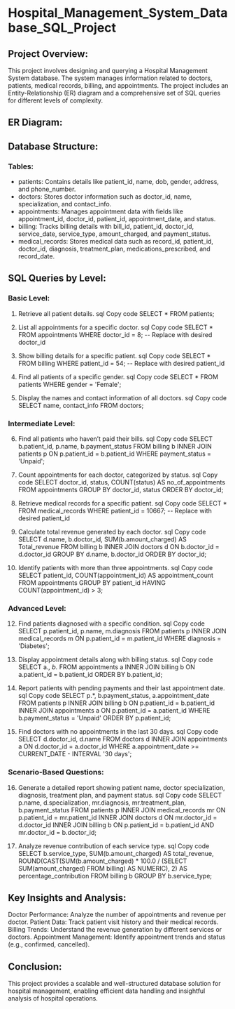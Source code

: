 # Hospital_Management_System_Database_SQL_Project

## Project Overview:
This project involves designing and querying a Hospital Management System database. The system manages information related to doctors, patients, medical records, billing, and appointments. The project includes an Entity-Relationship (ER) diagram and a comprehensive set of SQL queries for different levels of complexity.

## ER Diagram:

## Database Structure:
### Tables:
- patients: Contains details like patient_id, name, dob, gender, address, and phone_number.
- doctors: Stores doctor information such as doctor_id, name, specialization, and contact_info.
- appointments: Manages appointment data with fields like appointment_id, doctor_id, patient_id, appointment_date, and status.
- billing: Tracks billing details with bill_id, patient_id, doctor_id, service_date, service_type, amount_charged, and payment_status.
- medical_records: Stores medical data such as record_id, patient_id, doctor_id, diagnosis, treatment_plan, medications_prescribed, and record_date.

## SQL Queries by Level:
### Basic Level:
1. Retrieve all patient details.
sql
Copy code
SELECT * FROM patients;

2. List all appointments for a specific doctor.
sql
Copy code
SELECT * FROM appointments WHERE doctor_id = 8;  -- Replace with desired doctor_id

3. Show billing details for a specific patient.
sql
Copy code
SELECT * FROM billing WHERE patient_id = 54;  -- Replace with desired patient_id

4. Find all patients of a specific gender.
sql
Copy code
SELECT * FROM patients WHERE gender = 'Female';

5. Display the names and contact information of all doctors.
sql
Copy code
SELECT name, contact_info FROM doctors;

### Intermediate Level:
  
6. Find all patients who haven’t paid their bills.
sql
Copy code
SELECT b.patient_id, p.name, b.payment_status 
FROM billing b 
INNER JOIN patients p ON p.patient_id = b.patient_id 
WHERE payment_status = 'Unpaid';

7. Count appointments for each doctor, categorized by status.
sql
Copy code
SELECT doctor_id, status, COUNT(status) AS no_of_appointments 
FROM appointments 
GROUP BY doctor_id, status 
ORDER BY doctor_id;

8. Retrieve medical records for a specific patient.
sql
Copy code
SELECT * FROM medical_records WHERE patient_id = 10667;  -- Replace with desired patient_id

9. Calculate total revenue generated by each doctor.
sql
Copy code
SELECT d.name, b.doctor_id, SUM(b.amount_charged) AS Total_revenue 
FROM billing b 
INNER JOIN doctors d ON b.doctor_id = d.doctor_id 
GROUP BY d.name, b.doctor_id 
ORDER BY doctor_id;

10. Identify patients with more than three appointments.
sql
Copy code
SELECT patient_id, COUNT(appointment_id) AS appointment_count 
FROM appointments 
GROUP BY patient_id 
HAVING COUNT(appointment_id) > 3;

### Advanced Level:

12. Find patients diagnosed with a specific condition.
sql
Copy code
SELECT p.patient_id, p.name, m.diagnosis 
FROM patients p 
INNER JOIN medical_records m ON p.patient_id = m.patient_id 
WHERE diagnosis = 'Diabetes';

13. Display appointment details along with billing status.
sql
Copy code
SELECT a.*, b.* 
FROM appointments a 
INNER JOIN billing b ON a.patient_id = b.patient_id 
ORDER BY b.patient_id;

14. Report patients with pending payments and their last appointment date.
sql
Copy code
SELECT p.*, b.payment_status, a.appointment_date 
FROM patients p 
INNER JOIN billing b ON p.patient_id = b.patient_id 
INNER JOIN appointments a ON p.patient_id = a.patient_id 
WHERE b.payment_status = 'Unpaid' 
ORDER BY p.patient_id;

15. Find doctors with no appointments in the last 30 days.
sql
Copy code
SELECT d.doctor_id, d.name 
FROM doctors d 
INNER JOIN appointments a ON d.doctor_id = a.doctor_id 
WHERE a.appointment_date >= CURRENT_DATE - INTERVAL '30 days';

### Scenario-Based Questions:
16. Generate a detailed report showing patient name, doctor specialization, diagnosis, treatment plan, and payment status.
sql
Copy code
SELECT p.name, d.specialization, mr.diagnosis, mr.treatment_plan, b.payment_status 
FROM patients p 
INNER JOIN medical_records mr ON p.patient_id = mr.patient_id 
INNER JOIN doctors d ON mr.doctor_id = d.doctor_id 
INNER JOIN billing b ON p.patient_id = b.patient_id AND mr.doctor_id = b.doctor_id;

17. Analyze revenue contribution of each service type.
sql
Copy code
SELECT b.service_type, SUM(b.amount_charged) AS total_revenue, 
ROUND(CAST(SUM(b.amount_charged) * 100.0 / (SELECT SUM(amount_charged) FROM billing) AS NUMERIC), 2) AS percentage_contribution 
FROM billing b 
GROUP BY b.service_type;

## Key Insights and Analysis:
Doctor Performance: Analyze the number of appointments and revenue per doctor.
Patient Data: Track patient visit history and their medical records.
Billing Trends: Understand the revenue generation by different services or doctors.
Appointment Management: Identify appointment trends and status (e.g., confirmed, cancelled).

## Conclusion:
This project provides a scalable and well-structured database solution for hospital management, enabling efficient data handling and insightful analysis of hospital operations.


